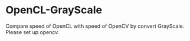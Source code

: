 # OpenCL-GrayScale
Compare speed of OpenCL with speed of OpenCV by convert GrayScale.
Please set up opencv.
